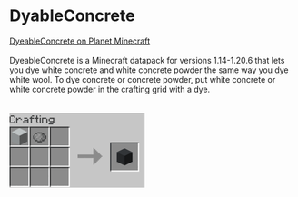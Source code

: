 # DyableConcrete

[DyeableConcrete on Planet Minecraft](https://www.planetminecraft.com/data-pack/dyeableconcrete/)
<br>
<br>
DyeableConcrete is a Minecraft datapack for versions 1.14-1.20.6 that lets you dye white concrete and white concrete powder the same way you dye white wool. To dye concrete or concrete powder, put white concrete or white concrete powder in the crafting grid with a dye.
<br>
<br>
<br>
![Crafting recipes](screenshots/crafting.gif)
